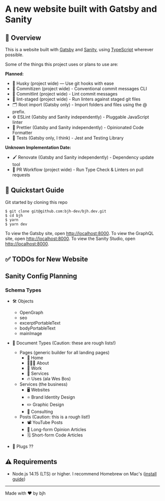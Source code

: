 # A new website built with Gatsby and Sanity

## 🦅 Overview

This is a website built with [Gatsby](https://www.gatsbyjs.com/) and [Sanity](https://www.sanity.io/), using [TypeScript](https://www.typescriptlang.org/) wherever possible.

Some of the things this project uses or plans to use are:

**Planned:**

- 🐶 Husky (project wide) — Use git hooks with ease
- 📄 Commitizen (project wide) - Conventional commit messages CLI
- 🚓 Commitlint (project wide) - Lint commit messages
- 🚫 lint-staged (project wide) - Run linters against staged git files
- 🗂 Root import (Gatsby only) - Import folders and files using the @ prefix.
- ⚙️ ESLint (Gatsby and Sanity independently) - Pluggable JavaScript linter
- 💖 Prettier (Gatsby and Sanity independently) - Opinionated Code Formatter
- 🐐 Tests (Gatsby only, I think) - Jest and Testing Library

**Unknown Implementation Date:**

- 🖌 Renovate (Gatsby and Sanity independently) - Dependency update tool
- 👷 PR Workflow (project wide) - Run Type Check & Linters on pull requests

## 🚀 Quickstart Guide

Git started by cloning this repo

```
$ git clone git@github.com:bjh-dev/bjh.dev.git
$ cd bjh
$ yarn
$ yarn dev
```

To view the Gatsby site, open [http://localhost:8000](http://localhost:8000).
To view the GraphQL site, open [http://localhost:8000](http://localhost:8000/__graphql).
To view the Sanity Studio, open [http://localhost:8000](http://localhost:3333).

## ✅ TODOs for New Website

## Sanity Config Planning

### Schema Types

- 🛠️ Objects
  - OpenGraph
  - seo
  - excerptPortableText
  - bodyPortableText
  - mainImage
- 📝 Document Types (Caution: these are rough lists!)

  - Pages (generic builder for all landing pages)
    - 🏡 Home
    - 🙋🏼‍♂️ About
    - 💼 Work
    - 🧰 Services
    - 🔥 Uses (ala Wes Bos)
  - Services (the business)
    - 🖥️ Websites
    - ⭐ Brand Identity Design
    - ✏️ Graphic Design
    - 💭 Consulting
  - Posts (Caution: this is a rough list!)
    - 📽 YouTube Posts
    - 📜 Long-form Opinion Articles
    - 🗒 Short-form Code Articles

- 🔌 Plugs ??

## ⚠️ Requirements

- Node.js 14.15 (LTS) or higher. I recommend Homebrew on Mac's ([install guide](https://brew.sh/))

---

Made with ♥ by bjh
